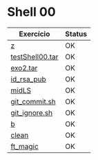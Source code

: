 # Shell 00

| Exercício                               | Status |
| --------------------------------------- | ------ |
| [z](ex00/z)                             | OK     |
| [testShell00.tar](ex01/testShell00.tar) | OK     |
| [exo2.tar](ex02/exo2.tar)               | OK     |
| [id_rsa_pub](ex03/id_rsa_pub)           | OK     |
| [midLS](ex04/midLS)                     | OK     |
| [git_commit.sh](ex05/git_commit.sh)     | OK     |
| [git_ignore.sh](ex06/git_ignore.sh)     | OK     |
| [b](ex07/b)                             | OK     |
| [clean](ex08/clean)                     | OK     |
| [ft_magic](ex09/ft_magic)               | OK     |
